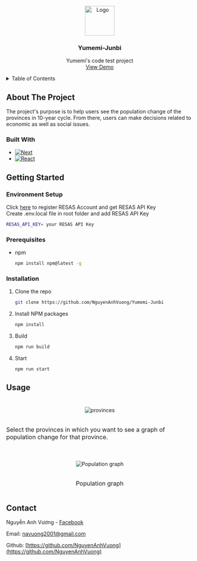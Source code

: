 <br />
<div align="center">
  <a href="https://www.yumemi.co.jp/">
    <img src="https://www.yumemi.co.jp/images/logo_yumemi_01.svg" alt="Logo" width="80" height="80">
  </a>

  <h3 align="center">Yumemi-Junbi</h3>

  <p align="center">
    Yumemi's code test project
    <br />
    <a href="https://yumemi-junbi.vercel.app">View Demo</a>
  </p>
</div>

<!-- TABLE OF CONTENTS -->
<details>
  <summary>Table of Contents</summary>
  <ol>
    <li>
      <a href="#about-the-project">About The Project</a>
      <ul>
        <li><a href="#built-with">Built With</a></li>
      </ul>
    </li>
    <li>
      <a href="#getting-started">Getting Started</a>
      <ul>
        <li><a href="#environment-setup">Environment Setup</a></li>
        <li><a href="#prerequisites">Prerequisites</a></li>
        <li><a href="#installation">Installation</a></li>
      </ul>
    </li>
    <li><a href="#usage">Usage</a></li>
    <li><a href="#contact">Contact</a></li>
  </ol>
</details>

<!-- ABOUT THE PROJECT -->

## About The Project

The project's purpose is to help users see the population change of the provinces in 10-year cycle. From there, users can make decisions related to economic as well as social issues.

### Built With

- [![Next][next.js]][next-url]
- [![React][react.js]][react-url]

<!-- GETTING STARTED -->

## Getting Started

### Environment Setup

Click [here](https://opendata.resas-portal.go.jp/form.html) to register RESAS Account and get RESAS API Key<br />
Create .env.local file in root folder and add RESAS API Key

```sh
RESAS_API_KEY= your RESAS API Key
```

### Prerequisites

- npm
  ```sh
  npm install npm@latest -g
  ```

### Installation

1. Clone the repo
   ```sh
   git clone https://github.com/NguyenAnhVuong/Yumemi-Junbi
   ```
2. Install NPM packages
   ```sh
   npm install
   ```
3. Build

   ```sh
   npm run build
   ```

4. Start
   ```sh
   npm run start
   ```

<!-- USAGE EXAMPLES -->

## Usage

<div style="display: flex; align-items: center; flex-direction: column; margin-top: 40px">
  <img src="https://user-images.githubusercontent.com/72128304/187025353-394dc38d-db3f-4236-ab28-44b1f5e860a6.png" alt="provinces">

<span style="display: inline-block; margin-top: 20px; font-size: 16px;">Select the provinces in which you want to see a graph of population change for that province.</span>

<img src="https://user-images.githubusercontent.com/72128304/187025373-2a8d3c51-52e5-488e-9782-72cf3c16b8b4.png" alt="Population graph" style="margin-top: 40px">

<span style="display: inline-block; margin-top: 20px; font-size: 16px;">Population graph</span>

</div>

## Contact

Nguyễn Anh Vương - [Facebook](https://www.facebook.com/vuong2k1)

Email: navuong2001@gmail.com

Github: [https://github.com/NguyenAnhVuong](https://github.com/NguyenAnhVuong)

<!-- MARKDOWN LINKS & IMAGES -->

[next.js]: https://img.shields.io/badge/next.js-000000?style=for-the-badge&logo=nextdotjs&logoColor=white
[next-url]: https://nextjs.org/
[react.js]: https://img.shields.io/badge/React-20232A?style=for-the-badge&logo=react&logoColor=61DAFB
[react-url]: https://reactjs.org/
